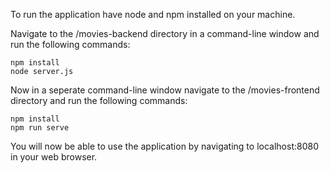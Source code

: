 To run the application have node and npm installed on your machine.

Navigate to the /movies-backend directory in a command-line window and run the following commands:
```
npm install
node server.js
```
Now in a seperate command-line window navigate to the /movies-frontend directory and run the following commands:
```
npm install
npm run serve
```
You will now be able to use the application by navigating to localhost:8080 in your web browser.

